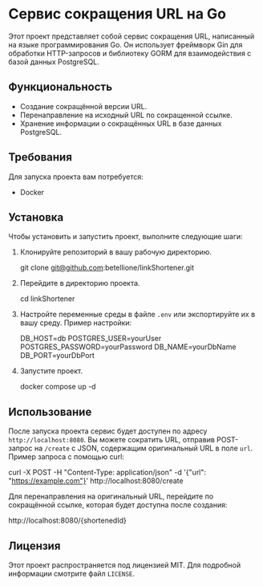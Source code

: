 # Сервис сокращения URL на Go

Этот проект представляет собой сервис сокращения URL, написанный на языке программирования Go. Он использует фреймворк Gin для обработки HTTP-запросов и библиотеку GORM для взаимодействия с базой данных PostgreSQL.

## Функциональность

- Создание сокращённой версии URL.
- Перенаправление на исходный URL по сокращенной ссылке.
- Хранение информации о сокращённых URL в базе данных PostgreSQL.

## Требования

Для запуска проекта вам потребуется:

- Docker

## Установка

Чтобы установить и запустить проект, выполните следующие шаги:

1. Клонируйте репозиторий в вашу рабочую директорию.

   git clone git@github.com:betellione/linkShortener.git

2. Перейдите в директорию проекта.

   cd linkShortener

3. Настройте переменные среды в файле `.env` или экспортируйте их в вашу среду. Пример настройки:

   DB_HOST=db
   POSTGRES_USER=yourUser
   POSTGRES_PASSWORD=yourPassword
   DB_NAME=yourDbName
   DB_PORT=yourDbPort

4. Запустите проект.

   docker compose up -d


## Использование

После запуска проекта сервис будет доступен по адресу `http://localhost:8080`. Вы можете сократить URL, отправив POST-запрос на `/create` с JSON, содержащим оригинальный URL в поле `url`. Пример запроса с помощью curl:

curl -X POST -H "Content-Type: application/json" -d '{"url": "https://example.com"}' http://localhost:8080/create

Для перенаправления на оригинальный URL, перейдите по сокращённой ссылке, которая будет доступна после создания:

http://localhost:8080/{shortenedId}

## Лицензия

Этот проект распространяется под лицензией MIT. Для подробной информации смотрите файл `LICENSE`.